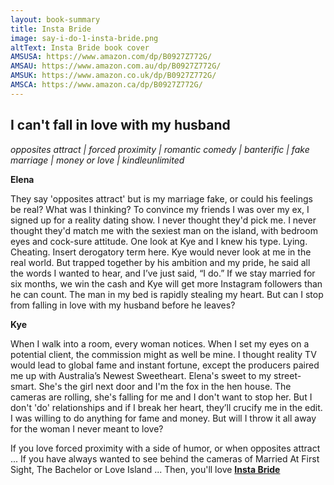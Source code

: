 ```yaml
---
layout: book-summary
title: Insta Bride
image: say-i-do-1-insta-bride.png
altText: Insta Bride book cover
AMSUSA: https://www.amazon.com/dp/B0927Z772G/
AMSAU: https://www.amazon.com.au/dp/B0927Z772G/
AMSUK: https://www.amazon.co.uk/dp/B0927Z772G/
AMSCA: https://www.amazon.ca/dp/B0927Z772G/
---
```


## I can't fall in love with my husband

_opposites attract | forced proximity | romantic comedy | banterific | fake marriage | money or love | kindleunlimited_

**Elena**

They say 'opposites attract' but is my marriage fake, or could his feelings be real?
What was I thinking? To convince my friends I was over my ex, I signed up for a reality dating show.
I never thought they'd pick me. I never thought they'd match me with the sexiest man on the island, with bedroom eyes and cock-sure attitude. One look at Kye and I knew his type. Lying. Cheating. Insert derogatory term here.
Kye would never look at me in the real world. But trapped together by his ambition and my pride, he said all the words I wanted to hear, and I’ve just said, “I do.”
If we stay married for six months, we win the cash and Kye will get more Instagram followers than he can count.
The man in my bed is rapidly stealing my heart. But can I stop from falling in love with my husband before he leaves?

**Kye**

When I walk into a room, every woman notices. When I set my eyes on a potential client, the commission might as well be mine. I thought reality TV would lead to global fame and instant fortune, except the producers paired me up with Australia’s Newest Sweetheart.
Elena's sweet to my street-smart. She's the girl next door and I'm the fox in the hen house.
The cameras are rolling, she's falling for me and I don't want to stop her.
But I don't 'do' relationships and if I break her heart, they’ll crucify me in the edit.
I was willing to do anything for fame and money. But will I throw it all away for the woman I never meant to love?

If you love forced proximity with a side of humor, or when opposites attract ...
If you have always wanted to see behind the cameras of Married At First Sight, The Bachelor or Love Island ...
Then, you'll love **[Insta Bride](https://www.amazon.com/dp/B0927Z772G/ "Insta Bride")**